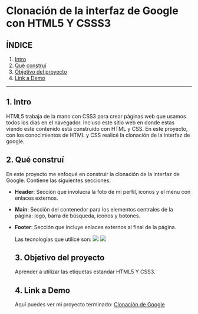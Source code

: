 # Clonación de la interfaz de Google con HTML5 Y CSSS3

## **ÍNDICE**

1. [Intro](#)
2. [Qué construí](#)
3. [Objetivo del proyecto](#)
4. [Link a Demo](#)

****

## 1. Intro
HTML5 trabaja de la mano con CSS3 para crear páginas web que usamos todos los días en el navegador. Incluso este sitio web en donde estas viendo este contenido está construido con HTML y CSS. En este proyecto, con los conocimientos de HTML y CSS realicé la clonación de la interfaz de google.

## 2. Qué construí
En este proyecto me enfoqué en construir la clonación de la interfaz de Google.
Contiene las siguientes secciones:
* **Header**: Sección que involucra la foto de mi perfil, iconos y el menu con enlaces externos.
* **Main**: Sección del contenedor para los elementos centrales de la página: logo, barra de búsqueda, iconos y botones.
* **Footer**: Sección que incluye enlaces externos al final de la página.

  Las tecnologías que utilicé son: <img src ="https://img.shields.io/badge/CSS3-1572B6?style=for-the-badge&logo=css3&logoColor=white" />
   <img src ="https://img.shields.io/badge/HTML5-E34F26?style=for-the-badge&logo=html5&logoColor=white" />

  ## 3. Objetivo del proyecto
  Aprender a utilizar las etiquetas estandar HTML5 Y CSS3.

  ## 4. Link a Demo
  Aquí puedes ver mi proyecto terminado: [Clonación de Google](#)

